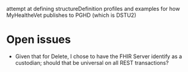 attempt at defining structureDefinition profiles and examples for how MyHealtheVet publishes to PGHD (which is DSTU2)

# Open issues

* Given that for Delete, I chose to have the FHIR Server identify as a custodian; should that be universal on all REST transactions?
